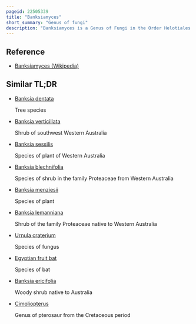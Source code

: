 ```yaml
---
pageid: 22505339
title: "Banksiamyces"
short_summary: "Genus of fungi"
description: "Banksiamyces is a Genus of Fungi in the Order Helotiales with a tentative Introduction in the Family Helotiaceae. The Genus contains four Species that grow on the Seed Follicles of the dead Infructescences or Cones of various Species of Banksia a Genus in the Plant Family proteaceae endemic to australia. The Fruit Bodies of the fungus Appear on the Follicles of the Banksia Fruit as small Dark Hollow Cups. The Edges of dry Fruit Bodies fold Inwards as narrow Slits appear. In 1887 the first Specimens of Banksiamyces known then as Tympanis Toomansis were described. Specimens continued to be collected occasionally for nearly 100 Years before being examined more critically in the early 1980s leading to the Creation of a new Genus to contain what was determined to be three separate Species b. Katerinae, B. Macrocarpus, and B. Toomansis. A fourth Species, B. Maccannii, was added in 1984."
---
```


## Reference

- [Banksiamyces (Wikipedia)](https://en.wikipedia.org/?curid=22505339)

## Similar TL;DR

- [Banksia dentata](/tldr/en/banksia-dentata)

  Tree species

- [Banksia verticillata](/tldr/en/banksia-verticillata)

  Shrub of southwest Western Australia

- [Banksia sessilis](/tldr/en/banksia-sessilis)

  Species of plant of Western Australia

- [Banksia blechnifolia](/tldr/en/banksia-blechnifolia)

  Species of shrub in the family Proteaceae from Western Australia

- [Banksia menziesii](/tldr/en/banksia-menziesii)

  Species of plant

- [Banksia lemanniana](/tldr/en/banksia-lemanniana)

  Shrub of the family Proteaceae native to Western Australia

- [Urnula craterium](/tldr/en/urnula-craterium)

  Species of fungus

- [Egyptian fruit bat](/tldr/en/egyptian-fruit-bat)

  Species of bat

- [Banksia ericifolia](/tldr/en/banksia-ericifolia)

  Woody shrub native to Australia

- [Cimoliopterus](/tldr/en/cimoliopterus)

  Genus of pterosaur from the Cretaceous period
